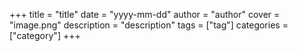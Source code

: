 +++
title = "title"
date = "yyyy-mm-dd"
author = "author"
cover = "image.png"
description = "description"
tags = ["tag"]
categories = ["category"]
+++

<content>
